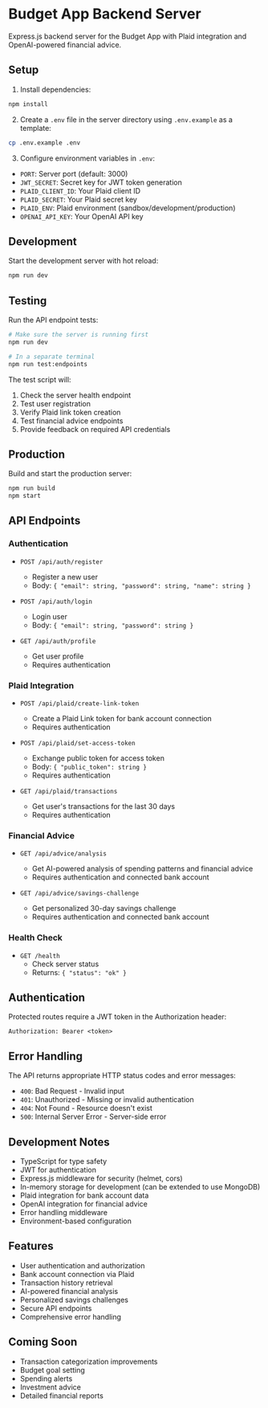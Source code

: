 # Budget App Backend Server

Express.js backend server for the Budget App with Plaid integration and OpenAI-powered financial advice.

## Setup

1. Install dependencies:
```bash
npm install
```

2. Create a `.env` file in the server directory using `.env.example` as a template:
```bash
cp .env.example .env
```

3. Configure environment variables in `.env`:
- `PORT`: Server port (default: 3000)
- `JWT_SECRET`: Secret key for JWT token generation
- `PLAID_CLIENT_ID`: Your Plaid client ID
- `PLAID_SECRET`: Your Plaid secret key
- `PLAID_ENV`: Plaid environment (sandbox/development/production)
- `OPENAI_API_KEY`: Your OpenAI API key

## Development

Start the development server with hot reload:
```bash
npm run dev
```

## Testing

Run the API endpoint tests:
```bash
# Make sure the server is running first
npm run dev

# In a separate terminal
npm run test:endpoints
```

The test script will:
1. Check the server health endpoint
2. Test user registration
3. Verify Plaid link token creation
4. Test financial advice endpoints
5. Provide feedback on required API credentials

## Production

Build and start the production server:
```bash
npm run build
npm start
```

## API Endpoints

### Authentication

- `POST /api/auth/register`
  - Register a new user
  - Body: `{ "email": string, "password": string, "name": string }`

- `POST /api/auth/login`
  - Login user
  - Body: `{ "email": string, "password": string }`

- `GET /api/auth/profile`
  - Get user profile
  - Requires authentication

### Plaid Integration

- `POST /api/plaid/create-link-token`
  - Create a Plaid Link token for bank account connection
  - Requires authentication

- `POST /api/plaid/set-access-token`
  - Exchange public token for access token
  - Body: `{ "public_token": string }`
  - Requires authentication

- `GET /api/plaid/transactions`
  - Get user's transactions for the last 30 days
  - Requires authentication

### Financial Advice

- `GET /api/advice/analysis`
  - Get AI-powered analysis of spending patterns and financial advice
  - Requires authentication and connected bank account

- `GET /api/advice/savings-challenge`
  - Get personalized 30-day savings challenge
  - Requires authentication and connected bank account

### Health Check

- `GET /health`
  - Check server status
  - Returns: `{ "status": "ok" }`

## Authentication

Protected routes require a JWT token in the Authorization header:
```
Authorization: Bearer <token>
```

## Error Handling

The API returns appropriate HTTP status codes and error messages:

- `400`: Bad Request - Invalid input
- `401`: Unauthorized - Missing or invalid authentication
- `404`: Not Found - Resource doesn't exist
- `500`: Internal Server Error - Server-side error

## Development Notes

- TypeScript for type safety
- JWT for authentication
- Express.js middleware for security (helmet, cors)
- In-memory storage for development (can be extended to use MongoDB)
- Plaid integration for bank account data
- OpenAI integration for financial advice
- Error handling middleware
- Environment-based configuration

## Features

- User authentication and authorization
- Bank account connection via Plaid
- Transaction history retrieval
- AI-powered financial analysis
- Personalized savings challenges
- Secure API endpoints
- Comprehensive error handling

## Coming Soon

- Transaction categorization improvements
- Budget goal setting
- Spending alerts
- Investment advice
- Detailed financial reports
